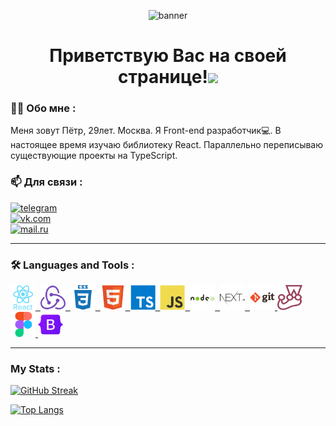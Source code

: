 <p align="center"><img src="https://i.ibb.co/tMnWSqC/banner.jpg" alt="banner"/></p>
<h1 align="center">Приветствую Вас на своей странице!<img src="https://media.giphy.com/media/hvRJCLFzcasrR4ia7z/giphy.gif" width="30px"></h1>

### :man_technologist: Обо мне :

Меня зовут Пётр, 29лет. Москва. Я Front-end разработчик:computer:. В настоящее время изучаю библиотеку React. Параллельно переписываю существующие проекты на TypeScript.

### 📫 Для связи :
<div>
  <a href="https://t.me/greek_msk">
    <img src="https://img.shields.io/badge/Telegram-blue?logo=telegram" alt="telegram" height="28">
  </a>
</div>
<div>
  <a href="https://vk.com/petr_baiborin">
    <img src="https://img.shields.io/badge/vk.com-blue?logo=vk" alt="vk.com" height="28">
  </a>
</div>
<div>
  <a href="mailto:razor267@mail.ru">
    <img src="https://img.shields.io/badge/Mail.ru-blue?logo=mail.ru&logoColor=yellow" alt="mail.ru" height="28">
  </a>
</div>
 
---

### :hammer_and_wrench: Languages and Tools :
<p>
  <a href="https://reactjs.org/">
    <img src="https://github.com/devicons/devicon/blob/master/icons/react/react-original-wordmark.svg" title="React" alt="React" width="40" height="40"/>&nbsp;
  </a>
  <a href="https://redux.js.org/">
    <img src="https://github.com/devicons/devicon/blob/master/icons/redux/redux-original.svg" title="Redux" alt="Redux " width="40" height="40"/>&nbsp;
  </a>
  <a href="https://www.w3.org/Style/CSS/">
    <img src="https://github.com/devicons/devicon/blob/master/icons/css3/css3-plain-wordmark.svg"  title="CSS3" alt="CSS" width="40" height="40"/>&nbsp;
  </a>
  <a href="https://html.spec.whatwg.org/">    
    <img src="https://github.com/devicons/devicon/blob/master/icons/html5/html5-original.svg" title="HTML5" alt="HTML" width="40" height="40"/>&nbsp;
  </a>
  <a href="https://www.typescriptlang.org/">    
    <img src="https://github.com/devicons/devicon/blob/master/icons/typescript/typescript-plain.svg" title="TypeScript" alt="TypeScript" width="40" height="40"/>&nbsp;
  </a>
  <a href="https://www.javascript.com/">    
    <img src="https://github.com/devicons/devicon/blob/master/icons/javascript/javascript-original.svg" title="JavaScript" alt="JavaScript" width="40" height="40"/>&nbsp;
  </a>
   <a href="https://nodejs.org/">    
     <img src="https://github.com/devicons/devicon/blob/master/icons/nodejs/nodejs-original-wordmark.svg" title="NodeJS" alt="NodeJS" width="40" height="40"/>&nbsp;
  </a>
   <a href="https://nextjs.org/">    
     <img src="https://github.com/devicons/devicon/blob/master/icons/nextjs/nextjs-original-wordmark.svg" title="NextJS" alt="NextJS" width="40" height="40"/>&nbsp;
  </a>
  <a href="https://git-scm.com/">    
     <img src="https://github.com/devicons/devicon/blob/master/icons/git/git-original-wordmark.svg" title="Git" **alt="Git" width="40" height="40"/>
  </a>
  <a href="https://jestjs.io/">    
     <img src="https://github.com/devicons/devicon/blob/master/icons/jest/jest-plain.svg" title="Jest" **alt="Jest" width="40" height="40"/>
  </a>
  <a href="https://www.figma.com/">    
     <img src="https://github.com/devicons/devicon/blob/master/icons/figma/figma-original.svg" title="Figma" **alt="Figma" width="40" height="40"/>
  </a>
  <a href="https://getbootstrap.com/">    
     <img src="https://github.com/devicons/devicon/blob/master/icons/bootstrap/bootstrap-original.svg" title="Bootstrap" **alt="Bootstrap" width="40" height="40"/>
  </a> 
</p>

---

### My Stats :
[![GitHub Streak](http://github-readme-streak-stats.herokuapp.com?user=razor267&date_format=M%20j%5B%2C%20Y%5D)](https://git.io/streak-stats)

[![Top Langs](https://github-readme-stats.vercel.app/api/top-langs/?username=razor267&layout=compact&theme=vision-friendly-dark&bg_color=white&text_color=black&title_color=blue&custom_title=Top%20used%20language)](https://github.com/anuraghazra/github-readme-stats)

<!--
**razor267/razor267** is a ✨ _special_ ✨ repository because its `README.md` (this file) appears on your GitHub profile.

Here are some ideas to get you started:

- 🔭 I’m currently working on ...
- 🌱 I’m currently learning ...
- 👯 I’m looking to collaborate on ...
- 🤔 I’m looking for help with ...
- 💬 Ask me about ...
- 📫 How to reach me: ...
- 😄 Pronouns: ...
- ⚡ Fun fact: ...
-->
